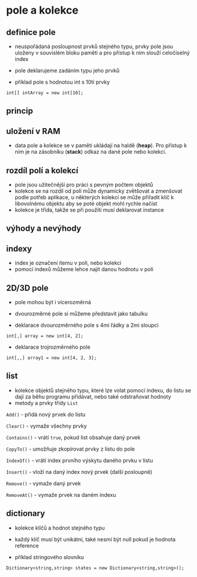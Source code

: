 # pole a kolekce

## definice pole
* neuspořádaná posloupnost prvků stejného typu, prvky pole jsou uloženy v souvislém bloku paměti a pro přístup k nim slouží celočíselný index 
* pole deklarujeme zadáním typu jeho prvků

* příklad pole s hodnotou int s 10ti prvky
```
int[] intArray = new int[10];
```

## princip

## uložení v RAM
* data pole a kolekce se v paměti ukládají na haldě (__heap__). Pro přístup k nim je na zásobníku (__stack__) odkaz na dané pole nebo kolekci.

## rozdíl polí a kolekcí
* pole jsou užitečnější pro práci s pevným počtem objektů
* kolekce se na rozdíl od polí může dynamicky zvětšovat a zmenšovat podle potřeb aplikace, u některých kolekcí se může přiřadit klíč k libovolnému objektu aby se poté objekt mohl rychle načíst
* kolekce je třída, takže se při použití musí deklarovat instance

## výhody a nevýhody

## indexy
* index je označení itemu v poli, nebo kolekci
* pomocí indexů můžeme lehce najít danou hodnotu v poli

## 2D/3D pole
* pole mohou být i vícerozměrná
* dvourozměrné pole si můžeme představit jako tabulku

* deklarace dvourozměrného pole s 4mi řádky a 2mi sloupci
```
int[,] array = new int[4, 2];
```
* deklarace trojrozměrného pole
```
int[,,] array1 = new int[4, 2, 3];
```

## list
* kolekce objektů stejného typu, které lze volat pomocí indexu, do listu se dají za běhu programu přidávat, nebo také odstraňovat hodnoty
* metody a prvky třídy `List`

`Add()` - přidá nový prvek do listu

`Clear()` - vymaže všechny prvky

`Contains()` - vrátí `true`, pokud list obsahuje daný prvek

`CopyTo()` - umožňuje zkopírovat prvky z listu do pole

`IndexOf()` - vrátí index prvního výskytu daného prvku v listu

`Insert()` - vloží na daný index nový prvek (další posloupně)

`Remove()` - vymaže daný prvek

`RemoveAt()` - vymaže prvek na daném indexu 

## dictionary
* kolekce klíčů a hodnot stejného typu
* každý klíč musí být unikátní, také nesmí být null pokud je hodnota reference

* příklad stringového slovníku
```
Dictionary<string,string> states = new Dictionary<string,string>();
```
